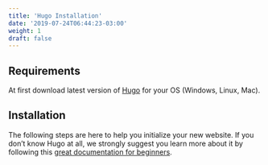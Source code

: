 ```yaml
---
title: 'Hugo Installation'
date: '2019-07-24T06:44:23-03:00'
weight: 1
draft: false
---
```

Requirements
------------

At first download latest version of [Hugo](https://gohugo.io/getting-started/installing/) for your OS (Windows, Linux, Mac).

Installation 
-------------

The following steps are here to help you initialize your new website. If you don’t know Hugo at all, we strongly suggest you learn more about it by following this [great documentation for beginners](https://gohugo.io/overview/quickstart/).